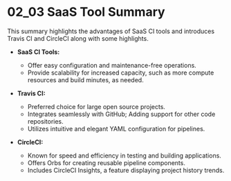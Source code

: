 # 02_03 SaaS Tool Summary
This summary highlights the advantages of SaaS CI tools and introduces Travis CI and CircleCI along with some highlights.

- **SaaS CI Tools:**
  - Offer easy configuration and maintenance-free operations.
  - Provide scalability for increased capacity, such as more compute resources and build minutes, as needed.

- **Travis CI:**
  - Preferred choice for large open source projects.
  - Integrates seamlessly with GitHub; Adding support for other code repositories.
  - Utilizes intuitive and elegant YAML configuration for pipelines.

- **CircleCI:**
  - Known for speed and efficiency in testing and building applications.
  - Offers Orbs for creating reusable pipeline components.
  - Includes CircleCI Insights, a feature displaying project history trends.